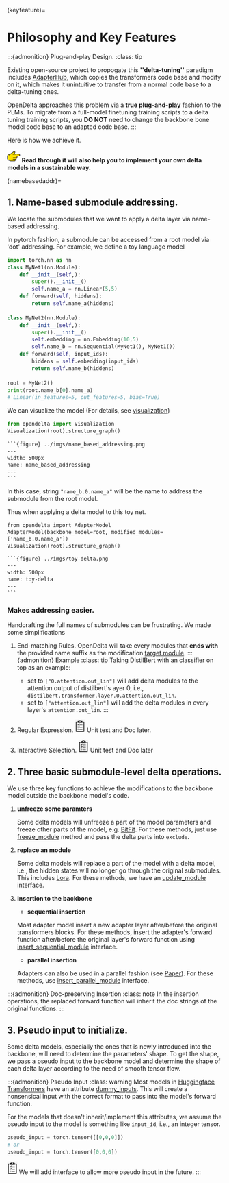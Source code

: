 (keyfeature)=
# Philosophy and Key Features

:::{admonition} Plug-and-play Design.
:class: tip

Existing open-source project to propogate this **''delta-tuning''** paradigm includes
<a href="https://adapterhub.ml">AdapterHub</a>, which copies the transformers code base and modify on it, which makes it unintuitive to transfer from a normal code base to a delta-tuning ones.

OpenDelta approaches this problem via a **true plug-and-play** fashion to the PLMs. To migrate from a full-model finetuning training scripts to a delta tuning training scripts, you **DO NOT**  need to change the backbone bone model code base to an adapted code base.
:::


Here is how we achieve it.

<img src="../imgs/pointing-right-finger.png" height="30px"> **Read through it will also help you to implement your own delta models in a sustainable way.**

(namebasedaddr)=
## 1. Name-based submodule addressing.
We locate the submodules that we want to apply a delta layer via name-based addressing.

In pytorch fashion, a submodule can be accessed from a root model via 'dot' addressing. For example, we define a toy language model

```python
import torch.nn as nn
class MyNet1(nn.Module):
    def __init__(self,):
        super().__init__()
        self.name_a = nn.Linear(5,5)
    def forward(self, hiddens):
        return self.name_a(hiddens)

class MyNet2(nn.Module):
    def __init__(self,):
        super().__init__()
        self.embedding = nn.Embedding(10,5)
        self.name_b = nn.Sequential(MyNet1(), MyNet1())
    def forward(self, input_ids):
        hiddens = self.embedding(input_ids)
        return self.name_b(hiddens)
        
root = MyNet2()
print(root.name_b[0].name_a)
# Linear(in_features=5, out_features=5, bias=True)
```

We can visualize the model (For details, see [visualization](visualization))

```python
from opendelta import Visualization
Visualization(root).structure_graph()
```

````{collapse} <span style="color:rgb(141, 99, 224);font-weight:bold;font-style:italic">Click to view output</span>
```{figure} ../imgs/name_based_addressing.png
---
width: 500px
name: name_based_addressing
---
```
````

In this case, string `"name_b.0.name_a"` will be the name to address the submodule from the root model. 

Thus when applying a delta model to this toy net.

```
from opendelta import AdapterModel
AdapterModel(backbone_model=root, modified_modules=['name_b.0.name_a'])
Visualization(root).structure_graph()
```

````{collapse} <span style="color:rgb(141, 99, 224);font-weight:bold;font-style:italic">Click to view output</span>
```{figure} ../imgs/toy-delta.png
---
width: 500px
name: toy-delta
---
```
````

### Makes addressing easier.

Handcrafting the full names of submodules can be frustrating. We made some simplifications

1. End-matching Rules.
    OpenDelta will take every modules that 
    **ends with** the provided name suffix as the modification [target module](target_module). 
    :::{admonition} Example
    :class: tip
    Taking DistilBert with an classifier on top as an example:
    - set to `["0.attention.out_lin"]` will add delta modules to the attention output of distilbert's 
    ayer 0, i.e., `distilbert.transformer.layer.0.attention.out_lin`.
    - set to `["attention.out_lin"]` will add the delta modules in every layer's `attention.out_lin`. 
    :::


2. Regular Expression.
 <img src="../imgs/todo-icon.jpeg" height="30px"> Unit test and Doc later.

3. Interactive Selection.
 <img src="../imgs/todo-icon.jpeg" height="30px"> Unit test and Doc later

## 2. Three basic submodule-level delta operations.
We use three key functions to achieve the modifications to the backbone model outside the backbone model's code.

1. **unfreeze some paramters**

   Some delta models will unfreeze a part of the model parameters and freeze other parts of the model, e.g. [BitFit](https://arxiv.org/abs/2106.10199). For these methods, just use [freeze_module](opendelta.basemodel.DeltaBase.freeze_module) method and pass the delta parts into `exclude`.
   
2. **replace an module**

   Some delta models will replace a part of the model with a delta model, i.e., the hidden states will no longer go through the original submodules. This includes [Lora](https://arxiv.org/abs/2106.09685).
   For these methods, we have an [update_module](opendelta.basemodel.DeltaBase.replace_module) interface.

3. **insertion to the backbone**

   - **sequential insertion**
   
    Most adapter model insert a new adapter layer after/before the original transformers blocks. For these methods, insert the adapter's forward function after/before the original layer's forward function using [insert_sequential_module](opendelta.basemodel.DeltaBase.insert_sequential_module) interface. 
   - **parallel insertion**
   
    Adapters can also be used in a parallel fashion (see [Paper](https://arxiv.org/abs/2110.04366)).
    For these methods, use [insert_parallel_module](opendelta.basemodel.DeltaBase.insert_parrellel_module) interface.


:::{admonition} Doc-preserving Insertion
:class: note
In the insertion operations, the replaced forward function will inherit the doc strings of the original functions. 
:::

## 3. Pseudo input to initialize.
Some delta models, especially the ones that is newly introduced into the backbone, will need to determine the parameters' shape. To get the shape, we pass a pseudo input to the backbone model and determine the shape of each delta layer according to the need of smooth tensor flow. 

:::{admonition} Pseudo Input
:class: warning
Most models in [Huggingface Transformers](https://huggingface.co/docs/transformers/index) have an attribute [dummy_inputs](https://github.com/huggingface/transformers/blob/v4.16.2/src/transformers/modeling_utils.py#L464). This will create a nonsensical input with the correct format to pass into the model's forward function.

For the models that doesn't inherit/implement this attributes, we assume the pseudo input to the model is something like `input_id`, i.e., an integer tensor.
```python
pseudo_input = torch.tensor([[0,0,0]])
# or 
pseudo_input = torch.tensor([0,0,0])
```
<img src="../imgs/todo-icon.jpeg" height="30px"> We will add interface to allow more pseudo input in the future.
:::





